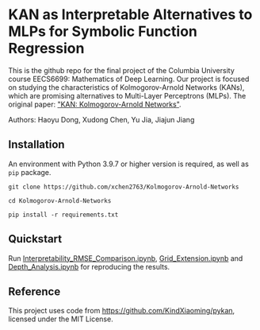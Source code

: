 # KAN as Interpretable Alternatives to MLPs for Symbolic Function Regression

This is the github repo for the final project of the Columbia University course EECS6699: Mathematics of Deep Learning. Our project is focused on studying the characteristics of Kolmogorov-Arnold Networks (KANs), which are promising alternatives to Multi-Layer Perceptrons (MLPs).
The original paper: ["KAN: Kolmogorov-Arnold Networks"](https://arxiv.org/abs/2404.19756).

Authors: Haoyu Dong, Xudong Chen, Yu Jia, Jiajun Jiang

## Installation
An environment with Python 3.9.7 or higher version is required, as well as `pip` package.

```
git clone https://github.com/xchen2763/Kolmogorov-Arnold-Networks

cd Kolmogorov-Arnold-Networks

pip install -r requirements.txt
```

## Quickstart
Run [Interpretability_RMSE_Comparison.ipynb](./Interpretability_RMSE_Comparison.ipynb), [Grid_Extension.ipynb](./Grid_Extension.ipynb) and [Depth_Analysis.ipynb](./Depth_Analysis.ipynb) for reproducing the results.

## Reference
This project uses code from https://github.com/KindXiaoming/pykan, licensed under the MIT License.
